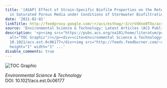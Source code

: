 ```yaml
---
title: '[ASAP] Effect of Strain-Specific Biofilm Properties on the Retention of Colloids
  in Saturated Porous Media under Conditions of Stormwater Biofiltration'
date: '2021-02-01'
linkTitle: http://feedproxy.google.com/~r/acs/esthag/~3/zrVdXne0TXo/acs.est.0c06177
source: 'Environmental Science & Technology: Latest Articles (ACS Publications)'
description: '<p><img src="https://pubs.acs.org/na101/home/literatum/publisher/achs/journals/content/esthag/0/esthag.ahead-of-print/acs.est.0c06177/20210201/images/medium/es0c06177_0007.gif"
  alt="TOC Graphic"/></p><div><cite>Environmental Science & Technology</cite></div><div>DOI:
  10.1021/acs.est.0c06177</div><img src="http://feeds.feedburner.com/~r/acs/esthag/~4/zrVdXne0TXo"
  height="1" width="1" ...'
disable_comments: true
---
```

<p><img src="https://pubs.acs.org/na101/home/literatum/publisher/achs/journals/content/esthag/0/esthag.ahead-of-print/acs.est.0c06177/20210201/images/medium/es0c06177_0007.gif" alt="TOC Graphic"/></p><div><cite>Environmental Science & Technology</cite></div><div>DOI: 10.1021/acs.est.0c06177</div><img src="http://feeds.feedburner.com/~r/acs/esthag/~4/zrVdXne0TXo" height="1" width="1" ...